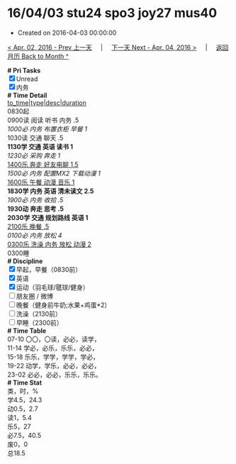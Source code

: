 # 16/04/03 stu24 spo3 joy27 mus40

- Created on 2016-04-03 00:00:00

[< Apr. 02, 2016 - Prev 上一天](_archived/lifelogs/2016/04/d02.md) &nbsp; &nbsp; | &nbsp; &nbsp; [下一天 Next - Apr. 04, 2016 >](_archived/lifelogs/2016/04/d04.md) &nbsp; &nbsp; |  &nbsp; &nbsp; [返回月历 Back to Month ^](_archived/lifelogs/2016/04/index.md)
<br/><div><b># Pri Tasks</b></div><div><input checked="true" type="checkbox"/>Unread</div><div><input checked="true" type="checkbox"/>内务</div><div><b># Time Detail</b></div><div><u>to_time|type|desc|duration</u></div><div>0830起</div><div>0900读 阅读 听书 内务 .5</div><div><i>1000必 内务 布置衣柜 早餐 1</i></div><div>1030读 交通 聊天 .5</div><div><b>1130学 交通 英语 读书 1</b></div><div><i>1230必 采购 奔走 1</i></div><div><u>1400乐 奔走 好友电聊 1.5</u></div><div><i>1500必 内务 配置MX2 下载动漫 1</i></div><div><u>1600乐 午餐 动漫 音乐 1</u></div><div><b>1830学 内务 英语 清未读文 2.5</b></div><div><i>1900必 内务 收拾 .5</i></div><div><b>1930动 奔走 思考 .5</b></div><div><b>2030学 交通 规划路线 英语 1</b></div><div><u>2100乐 晚餐 .5</u></div><div><i>0100必 内务 放松 4</i></div><div><u>0300乐 洗澡 内务 放松 动漫 2</u></div><div>0300睡</div><div><b># Discipline</b></div><div><input checked="true" type="checkbox"/>早起，早餐（0830前）</div><div><input checked="true" type="checkbox"/>英语</div><div><input checked="true" type="checkbox"/>运动（羽毛球/毽球/健身）</div><div><input type="checkbox"/>朋友圈 / 微博</div><div><input type="checkbox"/>晚餐（健身前牛奶;水果+鸡蛋*2）</div><div><input type="checkbox"/>洗澡（2130前）</div><div><input type="checkbox"/>早睡（2300前）</div><div><b># Time Table</b></div><div>07-10 〇〇，〇读，必必，读学，</div><div>11-14 学必，必乐，乐乐，必必，</div><div>15-18 乐乐，学学，学学，学必，</div><div>19-22 动学，学乐，必必，必必，</div><div>23-02 必必，必必，乐乐，乐乐。</div><div><b># Time Stat</b></div><div>类，时，%</div><div>学4.5，24.3</div><div>动0.5，2.7</div><div>读1，5.4</div><div>乐5，27</div><div>必7.5，40.5</div><div>废0，0</div><div>总18.5</div>
